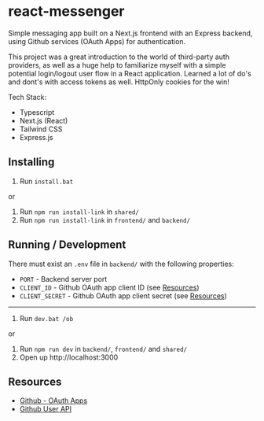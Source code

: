 # react-messenger

Simple messaging app built on a Next.js frontend with an Express backend, using Github services (OAuth Apps) for authentication.

This project was a great introduction to the world of third-party auth providers, as well as a huge help to familiarize myself with a simple potential login/logout user flow in a React application. Learned a lot of do's and dont's with access tokens as well. HttpOnly cookies for the win!

Tech Stack:
- Typescript
- Next.js (React)
- Tailwind CSS
- Express.js

## Installing

1. Run `install.bat`

or

1. Run `npm run install-link` in `shared/`
2. Run `npm run install-link` in `frontend/` and `backend/`

## Running / Development

There must exist an `.env` file in `backend/` with the following properties:
- `PORT` - Backend server port
- `CLIENT_ID` - Github OAuth app client ID (see [Resources](#Resources))
- `CLIENT_SECRET` - Github OAuth app client secret (see [Resources](#Resources))

---

1. Run `dev.bat /ob`

or

1. Run `npm run dev` in `backend/`, `frontend/` and `shared/`
2. Open up http://localhost:3000

## Resources

- [Github - OAuth Apps](https://docs.github.com/en/apps/oauth-apps)
- [Github User API](https://docs.github.com/en/rest/users?apiVersion=2022-11-28)
